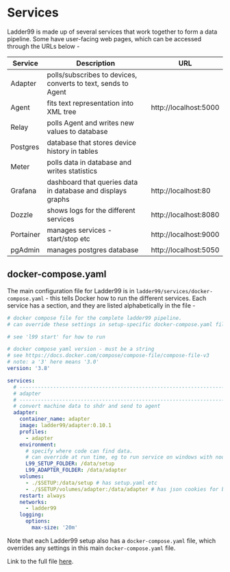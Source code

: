 # Services

Ladder99 is made up of several services that work together to form a data pipeline. Some have user-facing web pages, which can be accessed through the URLs below -

| Service | Description | URL |
|---------|------------|---------|
| Adapter | polls/subscribes to devices, converts to text, sends to Agent |  |
| Agent | fits text representation into XML tree | http://localhost:5000 |
| Relay | polls Agent and writes new values to database |  |
| Postgres | database that stores device history in tables |  |
| Meter | polls data in database and writes statistics |  |
| Grafana | dashboard that queries data in database and displays graphs | http://localhost:80 |
| Dozzle | shows logs for the different services | http://localhost:8080 |
| Portainer | manages services - start/stop etc | http://localhost:9000 |
| pgAdmin | manages postgres database | http://localhost:5050 |


## docker-compose.yaml

The main configuration file for Ladder99 is in `ladder99/services/docker-compose.yaml` - this tells Docker how to run the different services. Each service has a section, and they are listed alphabetically in the file - 

```yaml
# docker compose file for the complete ladder99 pipeline.
# can override these settings in setup-specific docker-compose.yaml files.

# see 'l99 start' for how to run

# docker compose yaml version - must be a string
# see https://docs.docker.com/compose/compose-file/compose-file-v3
# note: a '3' here means '3.0'
version: '3.8'

services:
  # ---------------------------------------------------------------------------
  # adapter
  # ---------------------------------------------------------------------------
  # convert machine data to shdr and send to agent
  adapter:
    container_name: adapter
    image: ladder99/adapter:0.10.1
    profiles:
      - adapter
    environment:
      # specify where code can find data.
      # can override at run time, eg to run service on windows with node.
      L99_SETUP_FOLDER: /data/setup
      L99_ADAPTER_FOLDER: /data/adapter
    volumes:
      - ./$SETUP:/data/setup # has setup.yaml etc
      - ./$SETUP/volumes/adapter:/data/adapter # has json cookies for backfilling
    restart: always
    networks:
      - ladder99
    logging:
      options:
        max-size: '20m'
```

Note that each Ladder99 setup also has a `docker-compose.yaml` file, which overrides any settings in this main `docker-compose.yaml` file. 

Link to the full file [here](../../../services/docker-compose.yaml).

